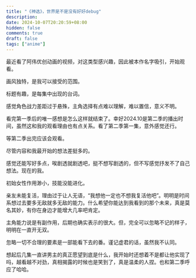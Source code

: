 ```yaml
---
title: "《神选》，世界是不是没有好好debug"
description: 
date: 2024-10-07T20:20:59+08:00
hidden: false
comments: true
draft: false
tags: ["anime"]
---
```

最近看了阿伟优创动画的视频，对这类型感兴趣，因此被本作名字吸引，开始观看。

画风独特，是我可以接受的范围。

标题有趣，是每集中出现的台词。

感觉角色战力差距过于悬殊，主角选择有点难以理解，难以置信，意义不明。

看完第一季后的唯一感想是怎么这样就结束了。幸好2024.10是第二季的播出时间，虽然这和我的观看理由也有点关系。看了第二季第一集，意外感觉还行。

等第二季出完应该会观看。

尽管内容和我最开始的想法差挺多的。

感觉还能写好多点，唉剧透就剧透吧，挺不想写剧透的，但不写感觉抒发不了自己想法。现在的我。

初始女性作用渺小，技能没能进化。

亲友未能复活，理由过于让人无语，“我想他一定也不想我复活他吧”。明明是时间系想过去要多无敌就多无敌的能力。什么希望你能达到我看到的那个未来，真是莫名其妙，有你在身边才能增大几率吧肯定。

主角能力说是有副作用，后期也确实表示的很大。但，完全可以忽略不记的样子，明明在一直开无双。

忽略一切不合理的要素是一部能看下去的番。谨记虚君的话，虽然我不认同。

想起后几集一直讲男主的真正愿望到底是什么，我开始时还想着不是都让他实现了吗，越看越不对劲，真相揭露的时候也是笑到了，真是温柔的人捏。也和第二季呼应了哈哈。
